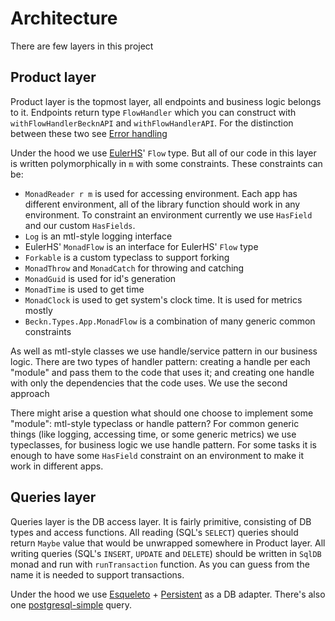 # Architecture
There are few layers in this project

## Product layer
Product layer is the topmost layer, all endpoints and business logic belongs to it. Endpoints return type `FlowHandler` which you can construct with `withFlowHandlerBecknAPI` and `withFlowHandlerAPI`. For the distinction between these two see [Error handling](./error-handling.md)

Under the hood we use [EulerHS](https://github.com/juspay/euler-hs/src/master/)' `Flow` type. But all of our code in this layer is written polymorphically in `m` with some constraints. These constraints can be:
* `MonadReader r m` is used for accessing environment. Each app has different environment, all of the library function should work in any environment. To constraint an environment currently we use `HasField` and our custom `HasFields`.
* `Log` is an mtl-style logging interface
* EulerHS' `MonadFlow` is an interface for EulerHS' `Flow` type
* `Forkable` is a custom typeclass to support forking
* `MonadThrow` and `MonadCatch` for throwing and catching
* `MonadGuid` is used for id's generation
* `MonadTime` is used to get time
* `MonadClock` is used to get system's clock time. It is used for metrics mostly
* `Beckn.Types.App.MonadFlow` is a combination of many generic common constraints

As well as mtl-style classes we use handle/service pattern in our business logic. There are two types of handler pattern: creating a handle per each "module" and pass them to the code that uses it; and creating one handle with only the dependencies that the code uses. We use the second approach

There might arise a question what should one choose to implement some "module": mtl-style typeclass or handle pattern? For common generic things (like logging, accessing time, or some generic metrics) we use typeclasses, for business logic we use handle pattern. For some tasks it is enough to have some `HasField` constraint on an environment to make it work in different apps.

## Queries layer
Queries layer is the DB access layer. It is fairly primitive, consisting of DB types and access functions. All reading (SQL's `SELECT`) queries should return `Maybe` value that would be unwrapped somewhere in Product layer. All writing queries (SQL's `INSERT`, `UPDATE` and  `DELETE`) should be written in `SqlDB` monad and run with `runTransaction` function. As you can guess from the name it is needed to support transactions.

Under the hood we use [Esqueleto](https://hackage.haskell.org/package/esqueleto) + [Persistent](https://hackage.haskell.org/package/persistent) as a DB adapter. There's also one [postgresql-simple](https://hackage.haskell.org/package/postgresql-simple) query.
